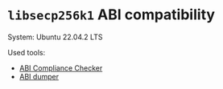 # `libsecp256k1` ABI compatibility

System: Ubuntu 22.04.2 LTS

Used tools:
- [ABI Compliance Checker](https://packages.ubuntu.com/jammy/abi-compliance-checker)
- [ABI dumper](https://github.com/lvc/abi-dumper)
